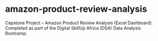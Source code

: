 # amazon-product-review-analysis
Capstone Project – Amazon Product Review Analysis (Excel Dashboard). Completed as part of the Digital SkillUp Africa (DSA) Data Analysis Bootcamp.
